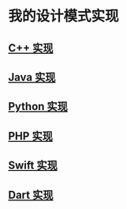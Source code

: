 # 我的设计模式实现

## [C++ 实现](./cpp.md)

## [Java 实现](./java.md)

## [Python 实现](./python.md)

## [PHP 实现](./php.md)

## [Swift 实现](./swift.md)

## [Dart 实现](./dart.md)
